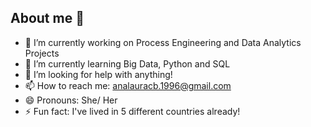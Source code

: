 ## About me 👋



- 🔭 I’m currently working on Process Engineering and Data Analytics Projects
- 🌱 I’m currently learning Big Data, Python and SQL
- 🤔 I’m looking for help with anything!
- 📫 How to reach me: analauracb.1996@gmail.com
- 😄 Pronouns: She/ Her
- ⚡ Fun fact: I've lived in 5 different countries already!

